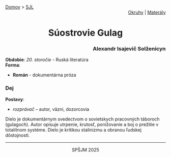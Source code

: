 <div align="center">
    <div align="left">
        <a href="/README.md">Domov</a>
        >
        <a href="../SLOVENCINA.md">SJL</a>
    </div>
    <div align="right">
        <a href="../ustne-okruhy.org.md">Okruhy</a>
        |
        <a href="https://drive.google.com/drive/u/1/folders/1hWhZNvgWC-8cb7jK5zRorX9WfCzyq_WF">Materály</a>
    </div>
<h1>Súostrovie Gulag</h1>
    <div align="right">
        <h3>Alexandr Isajevič Solženicyn</h3>
    </div>
</div>

__Obdobie__: _20. storočie_ - Ruská literatúra  
__Forma__:  
- **Román** - dokumentárna próza

### Dej
__Postavy__:  
- *rozprávač* – autor, väzni, dozorcovia

Dielo je dokumentárnym svedectvom o sovietskych pracovných táboroch (gulagoch). Autor opisuje utrpenie, krutosť, ponižovanie a boj o prežitie v totalitnom systéme. Dielo je kritikou stalinizmu a obranou ľudskej dôstojnosti.

---
<div align="center">
    <p>SPŠJM 2025</p>
</div>